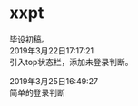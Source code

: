 # xxpt
毕设初稿。</br>
2019年3月22日17:17:21</br>
引入top状态栏，添加未登录判断。</br>

2019年3月25日16:49:27</br>
简单的登录判断
<script language="JavaScript"></br>
    var us = "${sessionScope.user.uId}";</br>
    if (0==us.trim().length){</br>
        alert("请登录后操作！")</br>
        window.location.href="login";</br>
    }</br>
</script></br>
